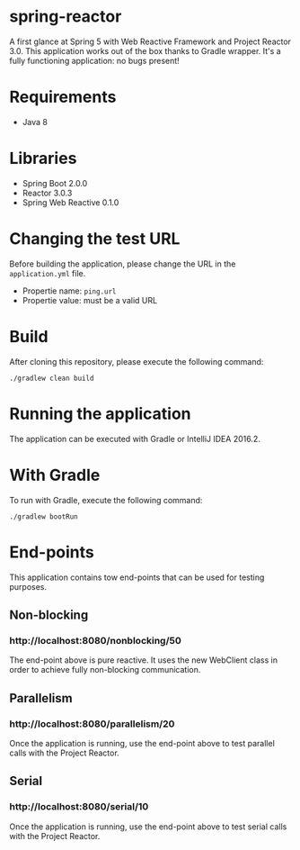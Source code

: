# spring-reactor

A first glance at Spring 5 with Web Reactive Framework and Project Reactor 3.0. This application works out of the box thanks to Gradle wrapper. It's a fully functioning application: no bugs present!

# Requirements

* Java 8

# Libraries

* Spring Boot 2.0.0
* Reactor 3.0.3
* Spring Web Reactive 0.1.0

# Changing the test URL

Before building the application, please change the URL in the ```application.yml``` file.

* Propertie name: ```ping.url```
* Propertie value: must be a valid URL

# Build

After cloning this repository, please execute the following command:

```
./gradlew clean build
```

# Running the application

The application can be executed with Gradle or IntelliJ IDEA 2016.2.

# With Gradle

To run with Gradle, execute the following command:

```
./gradlew bootRun
```

# End-points

This application contains tow end-points that can be used for testing purposes.

## Non-blocking

### http://localhost:8080/nonblocking/50

The end-point above is pure reactive. It uses the new WebClient class in order to achieve fully non-blocking communication.

## Parallelism

### http://localhost:8080/parallelism/20

Once the application is running, use the end-point above to test parallel calls with the Project Reactor.

## Serial

### http://localhost:8080/serial/10

Once the application is running, use the end-point above to test serial calls with the Project Reactor.
